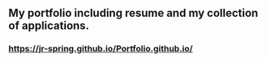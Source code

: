 
## My portfolio including resume and my collection of applications. 
### https://jr-spring.github.io/Portfolio.github.io/